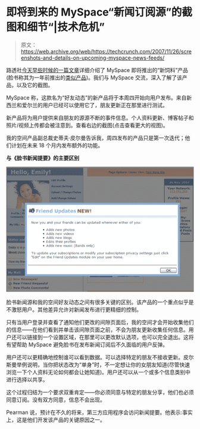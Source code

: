 # 即将到来的 MySpace“新闻订阅源”的截图和细节“|技术危机”

> 原文：<https://web.archive.org/web/https://techcrunch.com/2007/11/26/screenshots-and-details-on-upcoming-myspace-news-feeds/>

 [](https://web.archive.org/web/20230222100553/https://techcrunch.com/wp-content/uploads/2007/11/friendupdateb.jpg) 路透社[今天早些时候的一篇文章](https://web.archive.org/web/20230222100553/http://www.reuters.com/article/MediaandCommunications07/idUSN2641609120071126)详细介绍了 MySpace 即将推出的“新饲料”产品(脸书称其为一年前推出的[类似产品](https://web.archive.org/web/20230222100553/https://techcrunch.com/2006/09/05/new-facebook-redesign-more-than-just-aesthetics/))。我们与 MySpace 交流，深入了解了该产品，以及它的截图。

MySpace 称，这款名为“好友动态”的新产品将于本周四开始向用户发布。来自新西兰和爱尔兰的用户已经可以使用它了，朋友更新正在那里进行测试。

新产品将为用户提供来自朋友的源源不断的事件信息。个人资料更新、博客帖子和照片/视频上传都会被注意到。查看右边的截图(点击查看更大的视图)。

我的空间产品副总裁史蒂夫·皮尔曼告诉我，周四发布的产品只是第一次迭代；他们计划在未来 18 个月内发布额外的功能。

 **与《脸书新闻提要》的主要区别**

![](img/24a9bfa63dcef399f3a3873bc680b671.png)

脸书新闻源和我的空间好友动态之间有很多关键的区别。该产品的一个重点似乎是不激怒用户。其他差异允许对新闻发布进行更精细的控制。

只有当用户登录并查看了通知他们更改的间隙页面后，我的空间才会开始收集他们的信息——在他们看到并单击该间隙页面之前，不会为朋友更新收集任何信息。用户还可以链接到一个设置区域，在那里可以更改默认选项，也可以完全退出。这将有望帮助 MySpace 避免脸书在发布新闻订阅后不久面临的用户反弹。

用户还可以更精确地控制谁可以看到数据。可以选择特定的朋友不接收更新。皮尔斯曼举例说明，当你把状态改为“单身”时，不一定想让你的女朋友知道(尽管快速浏览一下个人资料无论如何都会让她知道)。用户还可以从一个或多个信息类别中进行选择以共享。

这个过程归结为一个要求双重肯定——你必须同意与特定的朋友分享，他们也必须同意订阅。没有双方同意，信息不会出现。

Pearman 说，预计在不久的将来，第三方应用程序会访问新闻提要。他表示:事实上，这是他们开发该产品的关键原因之一。